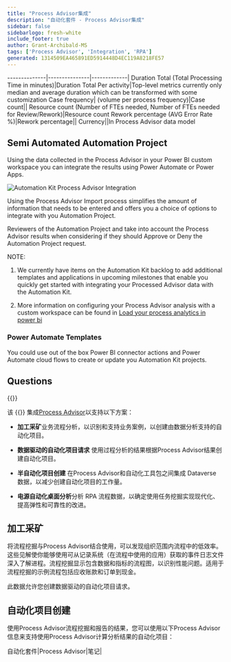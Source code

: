 ```yaml
---
title: "Process Advisor集成"
description: "自动化套件 - Process Advisor集成"
sidebar: false
sidebarlogo: fresh-white
include_footer: true
author: Grant-Archibald-MS
tags: ['Process Advisor', 'Integration', 'RPA']
generated: 1314509EA465891ED5914448D4EC119A8218FE57
---
```

--------------|---------------|-------------|
Duration Total (Total Processing Time in minutes)|Duration Total Per activity|Top-level metrics currently only median and average duration which can be transformed with some customization
Case frequency| (volume per process frequency)|Case count||
Resource count (Number of FTEs needed, Number of FTEs needed for Review/Rework)|Resource count
Rework percentage (AVG Error Rate %)|Rework percentage||
Currency||In Process Advisor data model

## Semi Automated Automation Project

Using the data collected in the Process Advisor in your Power BI custom workspace you can integrate the results using Power Automate or Power Apps.

![Automation Kit Process Advisor Integration](/images/illustrations/process-advisor-integration.svg)

Using the Process Advisor Import process simplifies the amount of information that needs to be entered and offers you a choice of options to integrate with you Automation Project.

Reviewers of the Automation Project and take into account the Process Advisor results when considering if they should Approve or Deny the Automation Project request.

NOTE:

1. We currently have items on the Automation Kit backlog to add additional templates and applications in upcoming milestones that enable you quickly get started with integrating your Processed Advisor data with the Automation Kit.

2. More information on configuring your Process Advisor analysis with a custom workspace can be found in [Load your process analytics in power bi](https://learn.microsoft.com/power-automate/process-mining-pbi-workspace#load-your-process-analytics-in-power-bi)

### Power Automate Templates

You could use out of the box Power BI connector actions and Power Automate cloud flows to create or update you Automation Kit projects.

## Questions

{{<questions name="/content/en-us/backlog/process-advisor-integration.json" completed="Thank you for completing Process Advisor questions" showNavigationButtons=false />}}

该 {{<product-name>}} 集成[Process Advisor](https://learn.microsoft.com/power-automate/process-advisor-overview)以支持以下方案：

- **加工采矿**业务流程分析，以识别和支持业务案例，以创建由数据分析支持的自动化项目。

- **数据驱动的自动化项目请求** 使用过程分析的结果根据Process Advisor结果创建自动化项目。

- **半自动化项目创建** 在Process Advisor和自动化工具包之间集成 Dataverse 数据，以减少创建自动化项目的工作量。

- **电源自动化桌面分析**分析 RPA 流程数据，以确定使用任务挖掘实现现代化、提高弹性和可靠性的改进。

## 加工采矿

将流程挖掘与Process Advisor结合使用，可以发现组织范围内流程中的低效率。这些见解使你能够使用可从记录系统（在流程中使用的应用）获取的事件日志文件深入了解进程。流程挖掘显示包含数据和指标的流程图，以识别性能问题。适用于流程挖掘的示例流程包括应收账款和订单到现金。

此数据允许您创建数据驱动的自动化项目请求。

## 自动化项目创建

使用Process Advisor流程挖掘和报告的结果，您可以使用以下Process Advisor信息来支持使用Process Advisor计算分析结果的自动化项目：

自动化套件|Process Advisor|笔记|
